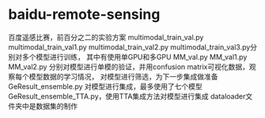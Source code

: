# baidu-remote-sensing
百度遥感比赛，前百分之二的实验方案
multimodal_train_val.py	multimodal_train_val1.py  multimodal_train_val2.py	multimodal_train_val3.py分别对多个模型进行训练，
其中有使用单GPU和多GPU
MM_val.py 	MM_val1.py 	MM_val2.py 分别对模型进行单模的验证，并用confusion matrix可视化数据，观察每个模型数据的学习情况，
对模型进行筛选，为下一步集成做准备
GeResult_ensemble.py 对模型进行集成，最多使用了七个模型   	GeResult_ensemble_TTA.py，使用TTA集成方法对模型进行集成 
dataloader文件夹中是数据集的制作

